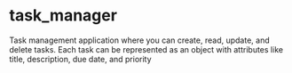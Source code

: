 # task_manager
Task management application where you can create, read, update, and delete tasks. Each task can be represented as an object with attributes like title, description, due date, and priority
